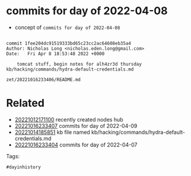 # commits for day of 2022-04-08

- concept of `commits for day of 2022-04-08`

```

commit 1fee204dc91519333bd65c23cc2ac64608eb35a4
Author: Nicholas Long <nicholas.eden.long@gmail.com>
Date:   Fri Apr 8 18:53:48 2022 +0000

    tomcat stuff, begin notes for alh4zr3d thursday
kb/hacking/commands/hydra-default-credentials.md
```

` zet/20221016233406/README.md `

# Related

- [20221012171100](/zet/20221012171100/README.md) recently created nodes hub
- [20221016233407](/zet/20221016233407/README.md) commits for day of 2022-04-09
- [20221014185851](/zet/20221014185851/README.md) kb file named kb/hacking/commands/hydra-default-credentials.md
- [20221016233404](/zet/20221016233404/README.md) commits for day of 2022-04-07

Tags:

    #dayinhistory

